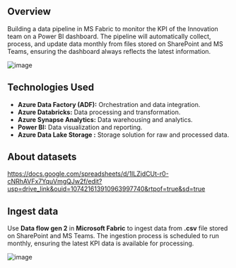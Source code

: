 ## Overview

Building a data pipeline in MS Fabric to monitor the KPI of the Innovation team on a Power BI dashboard. The pipeline will automatically collect, process, and update data monthly from files stored on SharePoint and MS Teams, ensuring the dashboard always reflects the latest information.

![image](https://github.com/user-attachments/assets/1557a525-642a-48d4-a4f0-cc51400b0a7e)

## Technologies Used

- **Azure Data Factory (ADF):** Orchestration and data integration.
- **Azure Databricks:** Data processing and transformation.
- **Azure Synapse Analytics:** Data warehousing and analytics.
- **Power BI:** Data visualization and reporting.
- **Azure Data Lake Storage :** Storage solution for raw and processed data.

## About datasets

https://docs.google.com/spreadsheets/d/1lLZjdCUt-r0-cNRhAVFx7YquVmgQJw2f/edit?usp=drive_link&ouid=107421613910963997740&rtpof=true&sd=true

## Ingest data

Use **Data flow gen 2** in **Microsoft Fabric** to ingest data from **.csv** file stored on SharePoint and MS Teams. The ingestion process is scheduled to run monthly, ensuring the latest KPI data is available for processing.

![image](https://github.com/user-attachments/assets/51ed5adc-fb16-4185-9a48-b9ffcdd011b8)

## 
